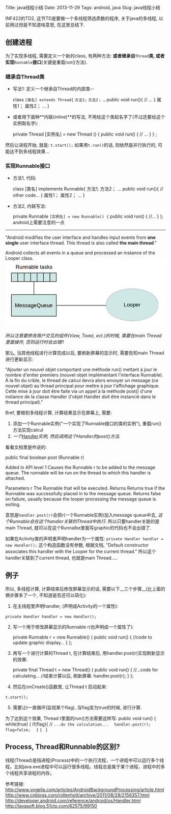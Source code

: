 Title: java线程小结
Date: 2013-11-29
Tags: android, java
Slug: java线程小结


INF422的TD2, 这节TD是要做一个多线程筛选质数的程序, 关于java的多线程, 以前用过但是不知道啥意思, 在这里总结下. 

创建进程
----
为了实现多线程, 需要定义一个新的class, 有两种方法: 
**或者继承自**``Thread``**类, 或者实现**``Runnable``**接口**(关键是重载run()方法). 


### 继承自Thread类

* 写法1: 定义一个继承自Thread的内部类--

	class 
``[类名] extends Thread{``
``方法1;``
``方法2；``
``…``
	public void run(){
	// …
	}
	属性1；
	属性2；
	…
	}

* 或者用下面种**内联(inline)**的写法, 不用给这个类起名字了(不过还要给这个实例取名字): 

	private Thread [实例名] = new Thread () {
		public void run() {
		// ...
		}
	} ;

然后让进程开始, 就是: 
``t.start();``
如果用``t.run()``的话, 则依然是并行执行的, 可能达不到多线程效果...

### 实现Runnable接口

* 方法1, 代码: 

	class [类名] implements Runnable{
	方法1;
	方法2；
	…
	public void run(){
		// other code…
	}
	属性1；
	属性2；
	…
	}

* 方法2, 内联写法:

	private Runnable 
``[实例名] = new Runnable() {``
	public void run() {
			 //...
	 }
	};
android上需要注意的一点
---------------
"Android modifies the user interface and handles input events from **one single** user interface thread. This thread is also called **the main thread**."

Android collects all events in a queue and processed an instance of the Looper class.
![](./java线程小结/pasted_image.png)

*所以注意要修改用户交互的组件(View, Toast, ect.)的时候, 需要在main Thread里面操作, 否则运行时会出错!!* 

那么, 当其他线程进行计算完成以后, 要刷新屏幕的显示时, 需要告知main Thread 进行更新显示:

"Ajouter un nouvel objet comportant une méthode run() mettant à jour le nombre d'entier premiers (nouvel objet implémentant l'interface Runnable). À la fin du crible, le thread de calcul devra alors envoyer un message (ce nouvel objet) au thread principal pour mettre à jour l'affichage graphique. Cette mise à jour doit être faite via un appel à la méthode post() d'une instance de la classe Handler (l'objet Handler doit être instancié dans le thread principal)."

Bref, 要做到多线程计算, 计算结果显示在屏幕上, 需要:

1. 添加一个Runnable实例("一个实现了Runnable接口的类的实例"), 重载run()方法实现calcul
2. *一个*[Handler](http://developer.android.com/reference/android/os/Handler.html)*实例, 然后调用这个Handler的post()方法.* 



看看文档里是咋说的: 

>>
public final boolean post (Runnable r)

Added in API level 1
Causes the Runnable r to be added to the message queue. The runnable will be run on the thread to which this handler is attached.

Parameters
r	The Runnable that will be executed.
Returns
Returns true if the Runnable was successfully placed in to the message queue. Returns false on failure, usually because the looper processing the message queue is exiting.


意思是``handler.post(r)``会把r(一个Runnable实例)加入message queue中去, *这个Runnable会在这个handler关联的Thread中执行*. 所以只要handler关联的是main Thread, 就可以在这个Runnalbe里面写graphic的代码也不会出错了. 

如果在Activity类的声明里声明handler为一个属性: 
``private Handler handler = new Handler();``
这个构造函数没有参数, 根据文档, "Default constructor associates this handler with the Looper for the current thread." 所以这个handler关联到了current thread, 也就是main Thread.....

例子
--
所以, 多线程计算, 计算结束后修改屏幕显示的话, 需要以下__三个步骤__(比上面的俩步骤多了一个, 不知道是否还可以简化): 

1. 在主线程里声明handler, (声明成Activity的一个属性): 

``private Handler handler = new Handler();``


2. 写一个用于修改屏幕显示的Runnable r(也声明成一个属性了):

	private Runnable r = new Runnable() {
	public void run() {
	//code to update graphic display...
	}
	};
	

3. 再写一个进行计算的Thread t, 在计算结束后, 用handler.post(r)实现刷新显示的效果: 

	private final Thread t = new Thread() {
		public void run() {
	//...code for calculating...
	//结束计算以后, 刷新屏幕:
	handler.post(r);
		}
	};

4. 然后在onCreate()函数里, 让Thread t 启动起来: 

``t.start();``


5. 需要让t一直循环(监视某个flag), 当flag变为true的时候, 进行计算.

为了达到这个效果, Thread t里面的run()方法需要这样写:
	public void run() {
	while(true) {
		if(flag){
		//
``...do the calculation...``
``	handler.post(r);``
``	flag=false;``
``	}``
``}	``
	}


Process, Thread和Runnable的区别?
----------------------------
线程(Thread)是指进程(Process)中的一个执行流程，一个进程中可以运行多个线程。比如java.exe进程中可以运行很多线程。线程总是属于某个进程，进程中的多个线程共享进程的内存。

参考链接: 
<http://www.vogella.com/articles/AndroidBackgroundProcessing/article.html>
<http://www.cnblogs.com/rollenholt/archive/2011/08/28/2156357.html>
<http://developer.android.com/reference/android/os/Handler.html>
<http://lavasoft.blog.51cto.com/62575/99150>
